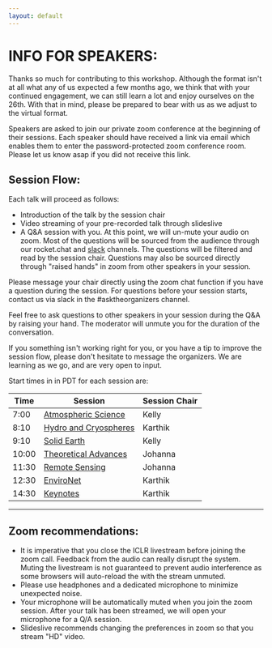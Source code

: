 ```yaml
---
layout: default
---
```


# INFO FOR SPEAKERS:

Thanks so much for contributing to this workshop. Although the format isn't at all what any of us expected a few months ago,  we think that with your continued engagement, we can still learn a lot and enjoy ourselves on the 26th. With that in mind, please be prepared to bear with us as we adjust to the virtual format.  

Speakers are asked to join our private zoom conference at the beginning of their sessions. Each speaker should have received a link via email which enables them to enter the password-protected zoom conference room. Please let us know asap if you did not receive this link. 

## Session Flow:  

Each talk will proceed as follows:  

- Introduction of the talk by the session chair
- Video streaming of your pre-recorded talk through slideslive   
- A Q&A session with you. At this point, we will un-mute your audio on zoom. Most of the questions will be sourced from the audience through our rocket.chat and [slack](https://join.slack.com/t/ai4earth/shared_invite/zt-e30wpddc-lVNgNthtO_HYQOmR0Id~yQ) channels. The questions will be filtered and read by the session chair. Questions may also be sourced directly through "raised hands" in zoom from other speakers in your session.  

Please message your chair directly using the zoom chat function if you have a question during the session. For questions before your session starts, contact us via slack in the #asktheorganizers channel. 

Feel free to ask questions to other speakers in your session during the Q&A by raising your hand. The moderator will unmute you for the duration of the conversation.

If you something isn't working right for you, or you have a tip to improve the session flow, please don't hesitate to message the organizers. We are learning as we go, and are very open to input. 

Start times in in PDT for each session are:  

| Time | Session | Session Chair |  
| --- | --- | --- |  
| 7:00 | [Atmospheric Science](http://ai4earthscience.github.io/iclr-2020-workshop/#atmospheric-science) | Kelly |   
| 8:10 | [Hydro and Cryospheres](http://ai4earthscience.github.io/iclr-2020-workshop/#hydro-and-cryospheres) | Karthik |   
| 9:10 | [Solid Earth](http://ai4earthscience.github.io/iclr-2020-workshop/#solid-earth) | Kelly |   
| 10:00 | [Theoretical Advances](http://ai4earthscience.github.io/iclr-2020-workshop/#theoretical-advances) | Johanna |   
| 11:30 | [Remote Sensing](http://ai4earthscience.github.io/iclr-2020-workshop/#remote-sensing) | Johanna |    
| 12:30 | [EnviroNet](http://ai4earthscience.github.io/iclr-2020-workshop/#environet) | Karthik |   
| 14:30 | [Keynotes](http://ai4earthscience.github.io/iclr-2020-workshop/#keynotes) | Karthik |  

---

## Zoom recommendations:   

- It is imperative that you close the ICLR livestream before joining the zoom call. Feedback from the audio can really disrupt the system. Muting the livestream is not guaranteed to prevent audio interference as some browsers will auto-reload the with the stream unmuted. 
- Please use headphones and a dedicated microphone to minimize unexpected noise. 
- Your microphone will be automatically muted when you join the zoom session. After your talk has been streamed, we will open your microphone for a Q/A session. 
-  Slideslive recommends changing the preferences in zoom so that you stream "HD" video. 
